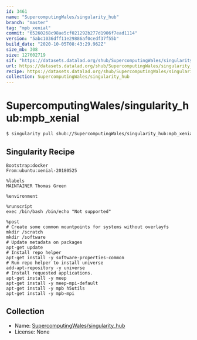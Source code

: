```yaml
---
id: 3461
name: "SupercomputingWales/singularity_hub"
branch: "master"
tag: "mpb_xenial"
commit: "65260268c98ae5cf021292b277d1906f7ead1114"
version: "5abc1036dff11e29886af0cedf37f55b"
build_date: "2020-10-05T08:43:29.962Z"
size_mb: 308
size: 127602719
sif: "https://datasets.datalad.org/shub/SupercomputingWales/singularity_hub/mpb_xenial/2020-10-05-65260268-5abc1036/5abc1036dff11e29886af0cedf37f55b.simg"
url: https://datasets.datalad.org/shub/SupercomputingWales/singularity_hub/mpb_xenial/2020-10-05-65260268-5abc1036/
recipe: https://datasets.datalad.org/shub/SupercomputingWales/singularity_hub/mpb_xenial/2020-10-05-65260268-5abc1036/Singularity
collection: SupercomputingWales/singularity_hub
---
```


# SupercomputingWales/singularity_hub:mpb_xenial

```bash
$ singularity pull shub://SupercomputingWales/singularity_hub:mpb_xenial
```

## Singularity Recipe

```singularity
Bootstrap:docker  
From:ubuntu:xenial-20180525

%labels
MAINTAINER Thomas Green

%environment

%runscript
exec /bin/bash /bin/echo "Not supported"

%post
# Create some common mountpoints for systems without overlayfs
mkdir /scratch
mkdir /software
# Update metadata on packages
apt-get update
# Install repo helper
apt-get install -y software-properties-common
# Run repo helper to install universe
add-apt-repository -y universe
# Install requested applications.
apt-get install -y meep
apt-get install -y meep-mpi-default
apt-get install -y mpb h5utils
apt-get install -y mpb-mpi
```

## Collection

 - Name: [SupercomputingWales/singularity_hub](https://github.com/SupercomputingWales/singularity_hub)
 - License: None

